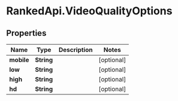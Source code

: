 # RankedApi.VideoQualityOptions

## Properties
Name | Type | Description | Notes
------------ | ------------- | ------------- | -------------
**mobile** | **String** |  | [optional] 
**low** | **String** |  | [optional] 
**high** | **String** |  | [optional] 
**hd** | **String** |  | [optional] 


